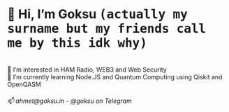  <h1>👋 Hi, I’m Goksu <kbd>(actually my surname but my friends call me by this idk why)</kbd></h1><br>
👀 I’m interested in HAM Radio, WEB3 and Web Security <br>
🌱 I’m currently learning Node.JS and Quantum Computing using Qiskit and OpenQASM<br>
<h6>
📫 ahmet@goksu.in - @goksu on Telegram</h6>

<!---
goeksu/goeksu is a ✨ special ✨ repository because its `README.md` (this file) appears on your GitHub profile.
You can click the Preview link to take a look at your changes.
--->

